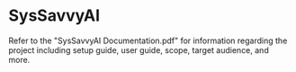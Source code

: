 # SysSavvyAI

Refer to the "SysSavvyAI Documentation.pdf" for information regarding the project including setup guide, user guide, scope, target audience, and more.